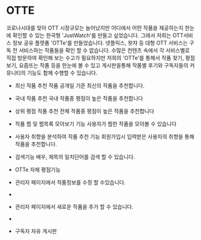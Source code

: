 # OTTE
코로나시대를 맞아 OTT 시장규모는 늘어났지만 어디에서 어떤 작품을 제공하는지 한눈에 확인할 수 있는 한국형 'JustWatch'를 만들고 싶었습니다. 그래서 저희는 OTT서비스 정보 공유 플랫폼 'OTTe'를 만들었습니다.
넷플릭스, 왓챠 등 대형 OTT 서비스는 구독 전 서비스하는 작품들을  확인 할 수 없습니다. 수많은 컨텐츠 속에서 각 서비스별로 직접 방문하여 확인해 보는 수고가 필요하지만
저희의 'OTTe'를 통해서 작품 찾기, 평점보기, 요즘뜨는 작품 등을 한눈에 볼 수 있고 게시판을통해 작품별 후기와 구독자들의 커뮤니티의 기능도 함께 수행할 수 있습니다.

- 최신 작품 추천
 작품 공개일 기준 최신의 작품을 추천합니다.
 
- 국내 작품 추천
 국내 작품중 평점이 높은 작품을 추천합니다
 
- 상위 평점 작품 추천
 전체 작품중 평점이 높은 작품을 추천합니다
 
- 작품 찜 및 찜목록 모아보기 기능
 사용자가 찜한 작품을 모아볼 수 있습니다
 
- 사용자 취향을 분석하여 작품 추천 기능
 회원가입시 입력받은 사용자의 취향을 통해 작품을 추천합니다.
 
- 검색기능
 배우, 제목의 일치단어를 검색 할 수 있습니다.
 
- OTTe 자체 평점기능

- 관리자 페이지에서 작품정보를 수정 할 수있습니다.
- 
- 관리자 페이지에서 새로운 작품을 추가 할 수 있습니다.
- 
- 구독자 자유 게시판
